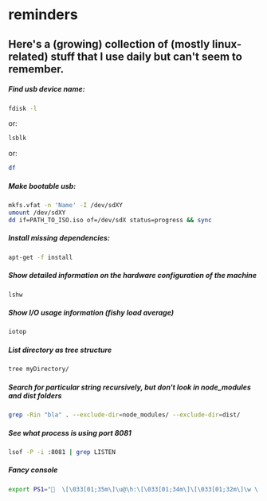# reminders

## Here's a (growing) collection of (mostly linux-related) stuff that I use daily but can't seem to remember.

##### Find usb device name:

```bash
fdisk -l
```

or:

```bash
lsblk
```

or:

```bash
df
```

##### Make bootable usb:

```bash
mkfs.vfat -n 'Name' -I /dev/sdXY
umount /dev/sdXY
dd if=PATH_TO_ISO.iso of=/dev/sdX status=progress && sync
```

##### Install missing dependencies:

```bash
apt-get -f install
```

##### Show detailed information on the hardware configuration of the machine 
```bash
lshw
```

##### Show I/O usage information (fishy load average)
```bash
iotop
```
##### List directory as tree structure
```bash
tree myDirectory/
```
##### Search for particular string recursively, but don't look in node_modules and dist folders
```bash
grep -Rin "bla" . --exclude-dir=node_modules/ --exclude-dir=dist/
 ```
 
##### See what process is using port 8081
```bash
lsof -P -i :8081 | grep LISTEN
```

##### Fancy console
```bash
export PS1="🍔  \[\033[01;35m\]\u@\h:\[\033[01;34m\]\[\033[01;32m\]\w \[\033[01;34m\]\n>\[\e[0m\]"
```



